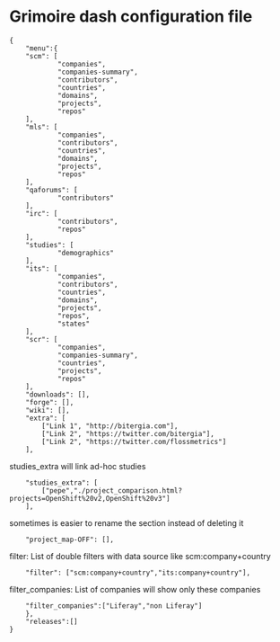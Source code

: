 # Grimoire dash configuration file

```
{
    "menu":{
	"scm": [
            "companies",
            "companies-summary",
            "contributors",
            "countries",
            "domains",
            "projects",
            "repos"
	],
	"mls": [
            "companies",
            "contributors",
            "countries",
            "domains",
            "projects",
            "repos"
	],
	"qaforums": [
            "contributors"
	],
	"irc": [
            "contributors",
            "repos"
	],
	"studies": [
            "demographics"
	],
	"its": [
            "companies",
            "contributors",
            "countries",
            "domains",
            "projects",
            "repos",
            "states"
	],
	"scr": [
            "companies",
            "companies-summary",
            "countries",
            "projects",
            "repos"
	],
	"downloads": [],
	"forge": [],
	"wiki": [],
	"extra": [
	    ["Link 1", "http://bitergia.com"],
	    ["Link 2", "https://twitter.com/bitergia"],
	    ["Link 2", "https://twitter.com/flossmetrics"]
	],
```
studies_extra will link ad-hoc studies

```
    "studies_extra": [
        ["pepe","./project_comparison.html?projects=OpenShift%20v2,OpenShift%20v3"]
    ],
```
sometimes is easier to rename the section instead of deleting it
```
	"project_map-OFF": [],
```
filter: List of double filters with data source like scm:company+country
```
    "filter": ["scm:company+country","its:company+country"],
```
filter_companies: List of companies will show only these companies
```
    "filter_companies":["Liferay","non Liferay"]
    },
    "releases":[]
}
```
